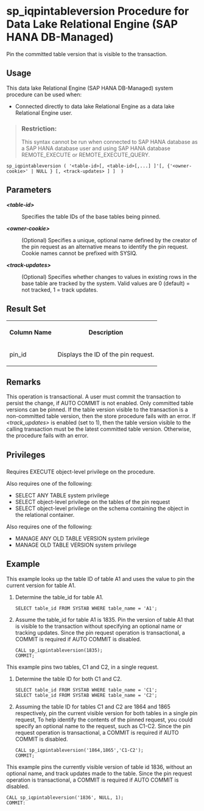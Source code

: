 <!-- loio8be5b10546044be286c45b54dadb9764 -->

# sp\_iqpintableversion Procedure for Data Lake Relational Engine \(SAP HANA DB-Managed\)

Pin the committed table version that is visible to the transaction.



<a name="loio8be5b10546044be286c45b54dadb9764__section_n4l_ryb_4zb"/>

## Usage

This data lake Relational Engine \(SAP HANA DB-Managed\) system procedure can be used when:

-   Connected directly to data lake Relational Engine as a data lake Relational Engine user.

> ### Restriction:  
> This syntax cannot be run when connected to SAP HANA database as a SAP HANA database user and using SAP HANA database REMOTE\_EXECUTE or REMOTE\_EXECUTE\_QUERY.



```
sp_iqpintableversion ( '<table-id>[, <table-id>[,...] ]'[, {'<owner-cookie>' | NULL } [, <track-updates> ] ]  )
```



<a name="loio8be5b10546044be286c45b54dadb9764__section_kg5_5yb_4zb"/>

## Parameters


<dl>
<dt><b>

*<table-id\>*

</b></dt>
<dd>

Specifies the table IDs of the base tables being pinned.



</dd><dt><b>

*<owner-cookie\>*

</b></dt>
<dd>

\(Optional\) Specifies a unique, optional name defined by the creator of the pin request as an alternative means to identify the pin request. Cookie names cannot be prefixed with SYSIQ.



</dd><dt><b>

*<track-updates\>*

</b></dt>
<dd>

\(Optional\) Specifies whether changes to values in existing rows in the base table are tracked by the system. Valid values are 0 \(default\) = not tracked, 1 = track updates.



</dd>
</dl>



<a name="loio8be5b10546044be286c45b54dadb9764__section_rrl_vyb_4zb"/>

## Result Set


<table>
<tr>
<th valign="top">

Column Name

</th>
<th valign="top">

Description

</th>
</tr>
<tr>
<td valign="top">

pin\_id

</td>
<td valign="top">

Displays the ID of the pin request.

</td>
</tr>
</table>



<a name="loio8be5b10546044be286c45b54dadb9764__section_snp_wyb_4zb"/>

## Remarks

This operation is transactional. A user must commit the transaction to persist the change, if AUTO COMMIT is not enabled. Only committed table versions can be pinned. If the table version visible to the transaction is a non-committed table version, then the store procedure fails with an error. If *<track\_updates\>* is enabled \(set to 1\), then the table version visible to the calling transaction must be the latest committed table version. Otherwise, the procedure fails with an error.



<a name="loio8be5b10546044be286c45b54dadb9764__section_wyq_xyb_4zb"/>

## Privileges



### 

Requires EXECUTE object-level privilege on the procedure.

Also requires one of the following:

-   SELECT ANY TABLE system privilege
-   SELECT object-level privilege on the tables of the pin request
-   SELECT object-level privilege on the schema containing the object in the relational container.

Also requires one of the following:

-   MANAGE ANY OLD TABLE VERSION system privilege
-   MANAGE OLD TABLE VERSION system privilege



<a name="loio8be5b10546044be286c45b54dadb9764__section_gsh_yyb_4zb"/>

## Example

This example looks up the table ID of table A1 and uses the value to pin the current version for table A1.

1.  Determine the table\_id for table A1.

    ```
    SELECT table_id FROM SYSTAB WHERE table_name = 'A1';
    ```

2.  Assume the table\_id for table A1 is 1835. Pin the version of table A1 that is visible to the transaction without specifying an optional name or tracking updates. Since the pin request operation is transactional, a COMMIT is required if AUTO COMMIT is disabled.

    ```
    CALL sp_iqpintableversion(1835);
    COMMIT;
    ```


This example pins two tables, C1 and C2, in a single request.

1.  Determine the table ID for both C1 and C2.

    ```
    SELECT table_id FROM SYSTAB WHERE table_name = 'C1';
    SELECT table_id FROM SYSTAB WHERE table_name = 'C2';
    ```

2.  Assuming the table ID for tables C1 and C2 are 1864 and 1865 respectively, pin the current visible version for both tables in a single pin request, To help identify the contents of the pinned request, you could specify an optional name to the request, such as C1-C2. Since the pin request operation is transactional, a COMMIT is required if AUTO COMMIT is disabled.

    ```
    CALL sp_iqpintableversion('1864,1865','C1-C2');
    COMMIT;
    ```


This example pins the currently visible version of table id 1836, without an optional name, and track updates made to the table. Since the pin request operation is transactional, a COMMIT is required if AUTO COMMIT is disabled.

```
CALL sp_iqpintableversion('1836', NULL, 1);
COMMIT:
```

